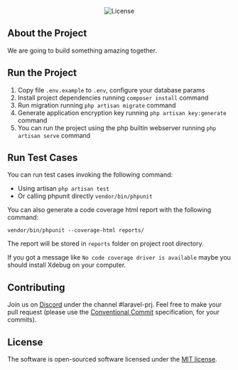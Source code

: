 <p align="center">
    <img src="https://img.shields.io/packagist/l/laravel/framework" alt="License">
</p>

## About the Project
We are going to build something amazing together.

## Run the Project
1. Copy file `.env.example` to `.env`, configure your database params
2. Install project dependencies running `composer install` command
3. Run migration running `php artisan migrate` command
4. Generate application encryption key running `php artisan key:generate` command
5. You can run the project using the php builtin webserver running `php artisan serve` command

## Run Test Cases
You can run test cases invoking the following command:
 - Using artisan `php artisan test`
 - Or calling phpunit directly `vendor/bin/phpunit`

You can also generate a code coverage html report with the following command:
```
vendor/bin/phpunit --coverage-html reports/
```
The report will be stored in `reports` folder on project root directory.

If you got a message like `No code coverage driver is available` maybe you should install Xdebug on your computer.

## Contributing
Join us on [Discord](https://s.italiancoders.it/discord) under the channel #laravel-prj.
Feel free to make your pull request (please use the [Conventional Commit](https://www.conventionalcommits.org/) specification, for your commits).

## License
The software is open-sourced software licensed under the [MIT license](https://opensource.org/licenses/MIT).

